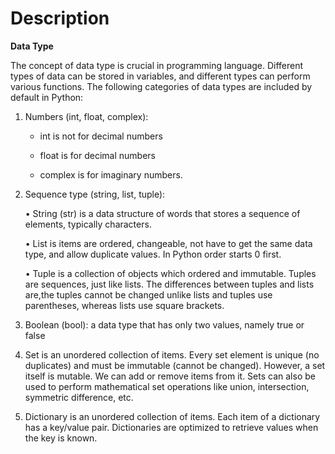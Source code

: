 # Description

**Data Type**

The concept of data type is crucial in programming language.
Different types of data can be stored in variables, and different types can perform various functions.
The following categories of data types are included by default in Python:

1. Numbers (int, float, complex):

   -	int is not for decimal numbers
  
   -	float is for decimal numbers
  
   - complex is for imaginary numbers.

2. Sequence type (string, list, tuple):

    •	String (str) is  a data structure of words that stores a sequence of elements, typically characters.

    •	List  is items are ordered, changeable, not have to get the same data type, and allow duplicate values. In Python order starts 0 first.

    •	Tuple is a collection of objects which ordered and immutable. Tuples are sequences, just like lists. The differences between tuples and lists are,the tuples cannot       be changed unlike lists and tuples use parentheses, whereas lists use square brackets.

3. Boolean (bool): a data type that has only two values, namely true or false

4. Set is an unordered collection of items. Every set element is unique (no duplicates) and must be immutable (cannot be changed).
   However, a set itself is mutable. We can add or remove items from it.
   Sets can also be used to perform mathematical set operations like union, intersection, symmetric difference, etc.

5. Dictionary is an unordered collection of items. Each item of a dictionary has a key/value pair.
   Dictionaries are optimized to retrieve values when the key is known.


